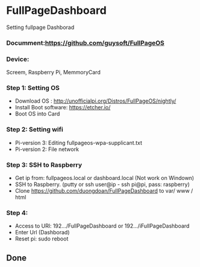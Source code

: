 # FullPageDashboard
Setting fullpage Dashborad
### Documment:https://github.com/guysoft/FullPageOS
### Device:
Screem, Raspberry Pi, MemmoryCard
### Step 1: Setting OS
  - Download OS : http://unofficialpi.org/Distros/FullPageOS/nightly/
  - Install Boot software: https://etcher.io/
  - Boot OS into Card
### Step 2: Setting wifi
  - Pi-version 3: Editing fullpageos-wpa-supplicant.txt
  - Pi-version 2: File network
### Step 3: SSH to Raspberry
  - Get ip from: fullpageos.local or dashboard.local (Not work on Windown)
  - SSH to Raspberry. (putty or ssh user@ip - ssh pi@pi, pass: raspberry)
  - Clone https://github.com/duongdoan/FullPageDashboard to var/ www / html
### Step 4:
  - Access to URl: 192.../FullPageDashboard or 192.../iFullPageDashboard
  - Enter Url (Dashborad)
  - Reset pi: sudo reboot
## Done
